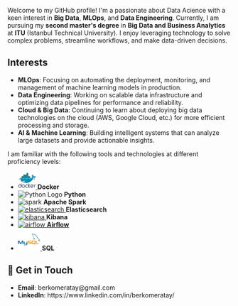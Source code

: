 

<p>Welcome to my GitHub profile! I'm a passionate about Data Acience with a keen interest in <strong>Big Data</strong>, <strong>MLOps</strong>, and <strong>Data Engineering</strong>. Currently, I am pursuing my <strong>second master's degree</strong> in <strong>Big Data and Business Analytics</strong> at <strong>ITU</strong> (Istanbul Technical University). I enjoy leveraging technology to solve complex problems, streamline workflows, and make data-driven decisions.</p>

<h2>Interests</h2>
    <ul>
        <li><strong>MLOps</strong>: Focusing on automating the deployment, monitoring, and management of machine learning models in production.</li>
        <li><strong>Data Engineering</strong>: Working on scalable data infrastructure and optimizing data pipelines for performance and reliability.</li>
        <li><strong>Cloud & Big Data</strong>: Continuing to learn about deploying big data technologies on the cloud (AWS, Google Cloud, etc.) for more efficient processing and storage.</li>
        <li><strong>AI & Machine Learning</strong>: Building intelligent systems that can analyze large datasets and provide actionable insights.</li>
    </ul>


<p>I am familiar with the following tools and technologies at different proficiency levels:</p>
    <ul>
        <li><a href="https://www.docker.com/" target="_blank"> <img src="https://raw.githubusercontent.com/devicons/devicon/master/icons/docker/docker-original-wordmark.svg" alt="docker" width="40" height="40"/> </a> <strong>Docker</strong></li>
        <li><img src="https://upload.wikimedia.org/wikipedia/commons/c/c3/Python-logo-notext.svg" alt="Python Logo" width="30" /> <strong>Python</strong></li>
        <li><img src="https://upload.wikimedia.org/wikipedia/commons/thumb/f/f3/Apache_Spark_logo.svg/1200px-Apache_Spark_logo.svg.png" alt="spark" width="55" height="40"/> <strong>Apache Spark</strong></li>
        <li><a href="https://www.elastic.co" target="_blank"> <img src="https://www.vectorlogo.zone/logos/elastic/elastic-icon.svg" alt="elasticsearch" width="40" height="40"/> </a> <strong>Elasticsearch</strong></li>
        <li><a href="https://www.elastic.co/kibana" target="_blank"> <img src="https://www.vectorlogo.zone/logos/elasticco_kibana/elasticco_kibana-icon.svg" alt="kibana" width="35" height="35"/> </a> <strong>Kibana</strong></li>
        <li><a href="https://airflow.apache.org" target="_blank"> <img src="https://upload.wikimedia.org/wikipedia/commons/d/de/AirflowLogo.png" alt="airflow" width="35" height="35"/> <strong>Airflow</strong></li>
        <li><a href="https://www.mysql.com/" target="_blank"> <img src="https://raw.githubusercontent.com/devicons/devicon/master/icons/mysql/mysql-original-wordmark.svg" alt="mysql" width="50" height="50"/> </a> <strong>SQL</strong></li>
    </ul>

   

<h2>📝 Get in Touch</h2>
    <ul>
        <li><strong>Email</strong>: berkomeratay@gmail.com</li>
        <li><strong>LinkedIn</strong>: https://www.linkedin.com/in/berkomeratay/</li>
    </ul>

